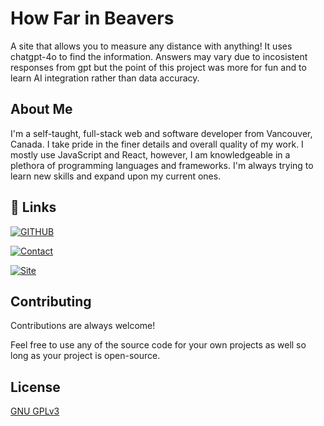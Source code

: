 # How Far in Beavers

A site that allows you to measure any distance with anything! It uses chatgpt-4o to find the information. Answers may vary due to incosistent responses from gpt but the point of this project was more for fun and to learn AI integration rather than data accuracy.

## About Me
I'm a self-taught, full-stack web and software developer from Vancouver, Canada. I take pride in the finer details and overall quality of my work. I mostly use JavaScript and React, however, I am knowledgeable in a plethora of programming languages and frameworks. I'm always trying to learn new skills and expand upon my current ones.

## 🔗 Links
[![GITHUB](https://img.shields.io/badge/GITHUB-43Goose-2088FF?labelColor=222&style=for-the-badge&logo=github&logoColor=FFF&link=https://github.com/43Goose)](https://github.com/43Goose)

[![Contact](https://img.shields.io/badge/Contact-goose.dvlpr@gmail.com-EA4335?labelColor=222&style=for-the-badge&logo=gmail&logoColor=FFF&link=mailto:goose.dvlpr@gmail.com)](mailto:goose.dvlpr@gmail.com)

[![Site](https://img.shields.io/badge/Portfolio-owenedwards.ca-1d2754?labelColor=222&style=for-the-badge&logo=&logoColor=FFF&link=https://owenedwards.ca)](https://owenedwards.ca)

## Contributing

Contributions are always welcome!

Feel free to use any of the source code for your own projects as well so long as your project is open-source.

## License

[GNU GPLv3](https://choosealicense.com/licenses/gpl-3.0/)

